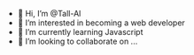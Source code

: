 - 👋 Hi, I’m @Tall-Al
- 👀 I’m interested in becoming a web developer
- 🌱 I’m currently learning Javascript
- 💞️ I’m looking to collaborate on ...

<!---
Tall-Al/Tall-Al is a ✨ special ✨ repository because its `README.md` (this file) appears on your GitHub profile.
You can click the Preview link to take a look at your changes.
--->

